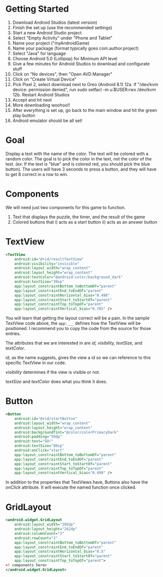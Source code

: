 # Getting Started

1. Download Android Studios (latest version)
2. Finish the set up (use the recommended settings)
3. Start a new Android Studio project
4. Select "Empty Activity" under "Phone and Tablet"
5. Name your project ("myAndroidGame)
6. Name your package (format typically goes com.author.project)
7. Select "Java" for language
8. Choose Android 5.0 (Lollipop) for Minimum API level
9. Give a few minutes for Android Studios to download and configurate stuff
10. Click on "No devices", then "Open AVD Manager"
11. Click on "Create Virtual Device"
12. Pick Pixel 2, select download next to Oreo (Android 8.1)
12a. If "/dev/kvm device: permission denied", run sudo setfacl -m u:$USER:rwx /dev/kvm
12b. Restart Android Studios
13. Accept and hit next
14. More downloading woohoo!!
15. After everything is set up, go back to the main window and hit the green play button
16. Android emulator should be all set!

# Goal

Display a text with the name of the color. The text will be colored with a random color. The goal is to pick the color in the text, not the color of the test. (ex: If the text is "blue" and is colored red, you should pick the blue button). The users will have 3 seconds to press a button, and they will have to get 8 correct in a row to win.

# Components

We will need just two components for this game to function.

1. Text that displays the puzzle, the timer, and the result of the game
2. Colored buttons that i) acts as a start button ii) acts as an answer button

# TextView

```xml
<TextView
    android:id="@+id/resultTextView"
    android:visibility="invisible"
    android:layout_width="wrap_content"
    android:layout_height="wrap_content"
    android:textColor="@android:color/background_dark"
    android:textSize="30sp"
    app:layout_constraintBottom_toBottomOf="parent"
    app:layout_constraintEnd_toEndOf="parent"
    app:layout_constraintHorizontal_bias="0.498"
    app:layout_constraintStart_toStartOf="parent"
    app:layout_constraintTop_toTopOf="parent"
    app:layout_constraintVertical_bias="0.785" />
```

You will learn that getting the layout correct will be a pain. In the sample TextView code above, the ```app:___``` defines how the TextView will be positioned. I recommend you to copy the code from the source for those entries.

The attributes that we are interested in are _id, visibility, textSize,_ and _textColor_.

_id_, as the name suggests, gives the view a id so we can reference to this specific TextView in our code.

_visibility_ determines if the view is visible or not.

_textSize_ and _textColor_ does what you think it does.

# Button

```xml
<Button
    android:id="@+id/startButton"
    android:layout_width="wrap_content"
    android:layout_height="wrap_content"
    android:backgroundTint="@color/colorPrimaryDark"
    android:padding="50dp"
    android:text="GO!"
    android:textSize="80sp"
    android:onClick="start"
    app:layout_constraintBottom_toBottomOf="parent"
    app:layout_constraintEnd_toEndOf="parent"
    app:layout_constraintStart_toStartOf="parent"
    app:layout_constraintTop_toTopOf="parent"
    app:layout_constraintVertical_bias="0.499" />
```

In addition to the properties that TextViews have, Buttons also have the _onClick_ attribute. It will execute the named function once clicked.

# GridLayout

```xml
<android.widget.GridLayout
    android:layout_width="395dp"
    android:layout_height="262dp"
    android:columnCount="2"
    android:rowCount="2"
    app:layout_constraintBottom_toBottomOf="parent"
    app:layout_constraintEnd_toEndOf="parent"
    app:layout_constraintHorizontal_bias="0.5"
    app:layout_constraintStart_toStartOf="parent"
    app:layout_constraintTop_toTopOf="parent">
<! components here>
</android.widget.GridLayout>
```

